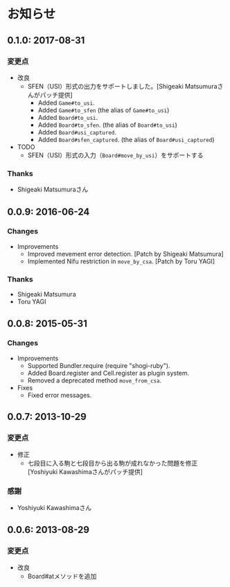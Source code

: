 # お知らせ

## 0.1.0: 2017-08-31

### 変更点

* 改良
  * SFEN（USI）形式の出力をサポートしました。[Shigeaki Matsumuraさんがパッチ提供]
    * Added `Game#to_usi`.
    * Added `Game#to_sfen` (the alias of `Game#to_usi`)
    * Added `Board#to_usi`.
    * Added `Board#to_sfen`. (the alias of `Board#to_usi`)
    * Added `Board#usi_captured`.
    * Added `Board#sfen_captured`. (the alias of `Board#usi_captured`)
* TODO
  * SFEN（USI）形式の入力（`Board#move_by_usi`）をサポートする

### Thanks

* Shigeaki Matsumuraさん

## 0.0.9: 2016-06-24

### Changes

* Improvements
  * Improved mevement error detection. [Patch by Shigeaki Matsumura]
  * Implemented Nifu restriction in `move_by_csa`. [Patch by Toru YAGI]

### Thanks

* Shigeaki Matsumura
* Toru YAGI

## 0.0.8: 2015-05-31

### Changes

  * Improvements
    *  Supported Bundler.require (require "shogi-ruby").
    *  Added Board.register and Cell.register as plugin system.
    *  Removed a deprecated method `move_from_csa`.
  * Fixes
    *  Fixed error messages.

## 0.0.7: 2013-10-29

### 変更点

  * 修正
    * 七段目に入る駒と七段目から出る駒が成れなかった問題を修正
      [Yoshiyuki Kawashimaさんがパッチ提供]

### 感謝

  * Yoshiyuki Kawashimaさん

## 0.0.6: 2013-08-29

### 変更点

  * 改良
    * Board#atメソッドを追加
